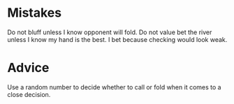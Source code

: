 # Mistakes 

Do not bluff unless I know opponent will fold. Do not value bet the river unless I know my hand is the best. 
I bet because checking would look weak. 

# Advice

Use a random number to decide whether to call or fold when it comes to a close decision. 

